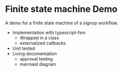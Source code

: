 # Finite state machine Demo

A demo for a finite state machine of a signup workflow.

- Implementation with typescript-fsm
    - Wrapped in a class
    - externalized callbacks
- Unit tested
- Living documentation
    - approval testing
    - mermaid diagram

